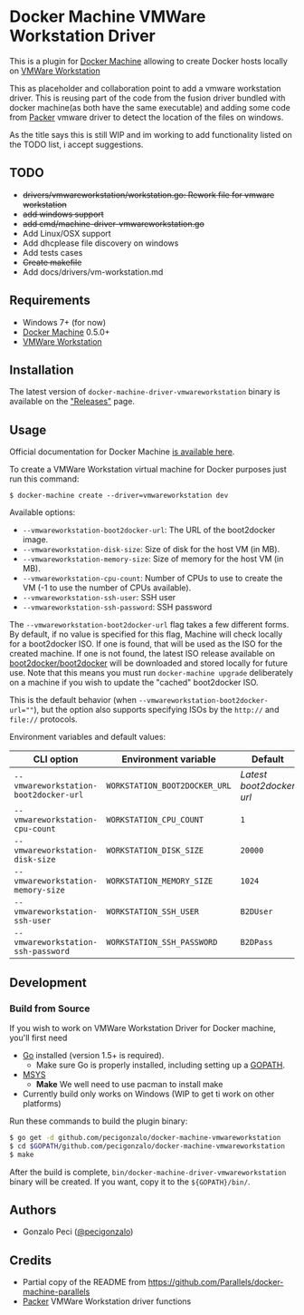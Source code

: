 # Docker Machine VMWare Workstation Driver

This is a plugin for [Docker Machine](https://docs.docker.com/machine/) allowing
to create Docker hosts locally on [VMWare Workstation](https://www.vmware.com/products/workstation)

This as placeholder and collaboration point to add a vmware workstation driver.
This is reusing part of the code from the fusion driver bundled with docker machine(as both have the same executable) and adding some code from [Packer](https://packer.io) vmware driver to detect the location of the files on windows.

As the title says this is still WIP and im working to add functionality listed on the TODO list, i accept suggestions.


## TODO

* ~~drivers/vmwareworkstation/workstation.go: Rework file for vmware workstation~~
* ~~add windows support~~
* ~~add cmd/machine-driver-vmwareworkstation.go~~
* Add Linux/OSX support
* Add dhcplease file discovery on windows
* Add tests cases
* ~~Create makefile~~
* Add docs/drivers/vm-workstation.md

## Requirements
* Windows 7+ (for now)
* [Docker Machine](https://docs.docker.com/machine/) 0.5.0+
* [VMWare Workstation](https://www.vmware.com/products/workstation)

## Installation

The latest version of `docker-machine-driver-vmwareworkstation` binary is available on
the ["Releases"](https://github.com/pecigonzalo/docker-machine-vmwareworkstation/releases) page.

## Usage
Official documentation for Docker Machine [is available here](https://docs.docker.com/machine/).

To create a VMWare Workstation virtual machine for Docker purposes just run this
command:

```
$ docker-machine create --driver=vmwareworkstation dev
```

Available options:

 - `--vmwareworkstation-boot2docker-url`: The URL of the boot2docker image.
 - `--vmwareworkstation-disk-size`: Size of disk for the host VM (in MB).
 - `--vmwareworkstation-memory-size`: Size of memory for the host VM (in MB).
 - `--vmwareworkstation-cpu-count`: Number of CPUs to use to create the VM (-1 to use the number of CPUs available).
 - `--vmwareworkstation-ssh-user`: SSH user
 - `--vmwareworkstation-ssh-password`: SSH password

The `--vmwareworkstation-boot2docker-url` flag takes a few different forms. By
default, if no value is specified for this flag, Machine will check locally for
a boot2docker ISO. If one is found, that will be used as the ISO for the
created machine. If one is not found, the latest ISO release available on
[boot2docker/boot2docker](https://github.com/boot2docker/boot2docker) will be
downloaded and stored locally for future use. Note that this means you must run
`docker-machine upgrade` deliberately on a machine if you wish to update the "cached"
boot2docker ISO.

This is the default behavior (when `--vmwareworkstation-boot2docker-url=""`), but the
option also supports specifying ISOs by the `http://` and `file://` protocols.

Environment variables and default values:

| CLI option                            | Environment variable          | Default                  |
|---------------------------------------|-------------------------------|--------------------------|
| `--vmwareworkstation-boot2docker-url` | `WORKSTATION_BOOT2DOCKER_URL` | *Latest boot2docker url* |
| `--vmwareworkstation-cpu-count`       | `WORKSTATION_CPU_COUNT`       | `1`                      |
| `--vmwareworkstation-disk-size`       | `WORKSTATION_DISK_SIZE`       | `20000`                  |
| `--vmwareworkstation-memory-size`     | `WORKSTATION_MEMORY_SIZE`     | `1024`                   |
| `--vmwareworkstation-ssh-user`        | `WORKSTATION_SSH_USER`        | `B2DUser`                |
| `--vmwareworkstation-ssh-password`    | `WORKSTATION_SSH_PASSWORD`    | `B2DPass`                |

## Development

### Build from Source
If you wish to work on VMWare Workstation Driver for Docker machine, you'll first need
* [Go](http://www.golang.org) installed (version 1.5+ is required).
  * Make sure Go is properly installed, including setting up a [GOPATH](http://golang.org/doc/code.html#GOPATH).
* [MSYS](https://msys2.github.io/)
  * **Make** We well need to use pacman to install make
* Currently build only works on Windows (WIP to get ti work on other platforms)

Run these commands to build the plugin binary:

```bash
$ go get -d github.com/pecigonzalo/docker-machine-vmwareworkstation
$ cd $GOPATH/github.com/pecigonzalo/docker-machine-vmwareworkstation
$ make
```

After the build is complete, `bin/docker-machine-driver-vmwareworkstation` binary will
be created. If you want, copy it to the `${GOPATH}/bin/`.


## Authors

* Gonzalo Peci ([@pecigonzalo](https://github.com/pecigonzalo))

## Credits

* Partial copy of the README from https://github.com/Parallels/docker-machine-parallels
* [Packer](https://packer.io) VMWare Workstation driver functions
